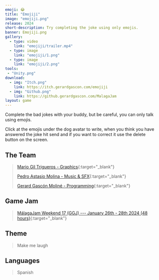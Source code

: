 ```yaml
---
emoji: 😂
title: "Emojiji"
image: "emojiji.png"
release: 2024
short-description: Try completing the joke using only emojis.
banner: Emojiji.png
gallery:
  - type: video
    link: "emojiji/trailer.mp4"
  - type: image
    link: "emojiji/1.png"
  - type: image
    link: "emojiji/2.png"
tools:
 - "Unity.png"
download:
  - img: "Itch.png"
    link: https://itch.gerardgascon.com/emojiji
  - img: "Github.png"
    link: https://github.gerardgascon.com/MalagaJam
layout: game
---
```


Complete the bad jokes with your buddy, but be careful, you can only talk using emojis.

Click at the emojis under the dog avatar to write, when you think you have answered the joke hit send and if you want to correct it use the delete button on the screen.

## The Team

> [Mario Gil Trigueros - Graphics](https://twitter.com/Afroskeleton_/){:target="_blank"}
>
> [Pedro Astasio Molina - Music & SFX](https://twitter.com/Pedro_Astasio/){:target="_blank"}
>
> [Gerard Gascón Moliné - Programming](https://twitter.com/G_of_Geri/){:target="_blank"}

## Game Jam

> [MálagaJam Weekend 17 (GGJ) --- January 26th - 28th 2024 (48 hours)](https://itch.io/jam/malagajam-weekend-17/){:target="_blank"}

## Theme

> Make me laugh

## Languages

> Spanish
